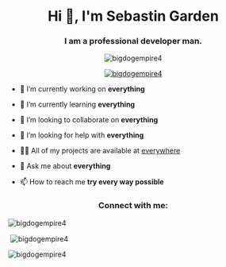 <h1 align="center">Hi 👋, I'm Sebastin Garden</h1>
<h3 align="center">I am a professional developer man.</h3>

<p align="center"> <img src="https://komarev.com/ghpvc/?username=bigdogempire4&label=Profile%20views&color=0e75b6&style=flat" alt="bigdogempire4" /> </p>

<p align="center"> <a href="https://github.com/ryo-ma/github-profile-trophy"><img src="https://github-profile-trophy.vercel.app/?username=bigdogempire4" alt="bigdogempire4" /></a> </p>

- 🔭 I’m currently working on **everything**

- 🌱 I’m currently learning **everything**

- 👯 I’m looking to collaborate on **everything**

- 🤝 I’m looking for help with **everything**

- 👨‍💻 All of my projects are available at [everywhere](everywhere)

- 💬 Ask me about **everything**

- 📫 How to reach me **try every way possible**

<h3 align="center">Connect with me:</h3>
<p align="center">
</p>

<p><img align="center" src="https://github-readme-stats.vercel.app/api/top-langs?username=bigdogempire4&show_icons=true&locale=en&layout=compact&theme=dark&hide_border=true&show&text_color=ffffff&bg_color=000000&tiitle_color=6a8acf" alt="bigdogempire4" /></p>

<p>&nbsp;<img align="center" src="https://github-readme-stats.vercel.app/api?username=bigdogempire4&show_icons=true&locale=en&theme=dark&hide_border=true&show&text_color=ffffff&bg_color=000000&tiitle_color=6a8acf&icon_color=0000FF" alt="bigdogempire4" /></p>

<p><img align="center" src="https://github-readme-streak-stats.herokuapp.com/?user=bigdogempire4&&theme=dark&hide_border=true&show&text_color=ffffff&bg_color=000000&tiitle_color=6a8acf" alt="bigdogempire4" /></p>

